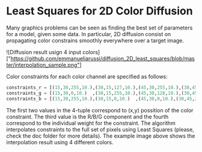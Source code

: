 # Least Squares for 2D Color Diffusion  

Many graphics problems can be seen as finding the best set of parameters for a model, given some data. In particular, 2D diffusion consist on propagating color constrains smoothly everywhere over a target image. 

![Diffusion result usign 4 input colors]["https://github.com/emmanueliarussi/diffusion_2D_least_squares/blob/master/interpolation_sample.png"]

Color constraints for each color channel are specified as follows: 
```python
constraints_r = [(15,30,255,10.),(30,15,127,10.),(45,30,255,10.),(30,45,128,10.)]
constraints_g = [(15,30,0,10.)  ,(30,15,255,10.),(45,30,128,10.),(30,45,128,10.)]
constraints_b = [(15,30,255,10.),(30,15,0,10.)  ,(45,30,0,10.),(30,45,255,10.)]
```
The first two values in the 4-tuple correspond to (x,y) possition of the color constraint. The third value is the R/B/G component and the fourth correspond to the individual weight for the constraint. The algorithm interpolates constraints to the full set of pixels using Least Squares (please, check the doc folder for more details). The example image above shows the interpolation result using 4 different colors. 
